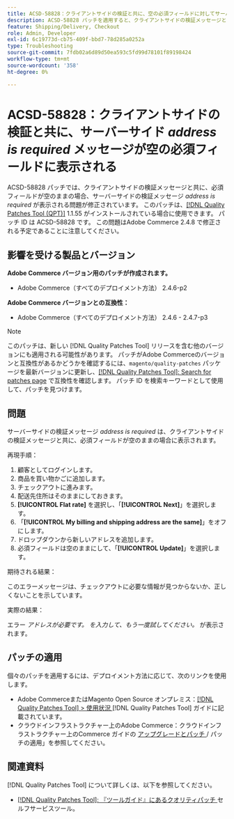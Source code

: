```yaml
---
title: ACSD-58828：クライアントサイドの検証と共に、空の必須フィールドに対してサーバーサイドの「*アドレスが必要*」メッセージが表示される
description: ACSD-58828 パッチを適用すると、クライアントサイドの検証メッセージと共に、必須フィールドが空のままの場合、サーバーサイドの検証メッセージ「*address is required*」が表示されるAdobe Commerceの問題が修正されます。
feature: Shipping/Delivery, Checkout
role: Admin, Developer
exl-id: 6c19773d-cb75-409f-bbd7-78d285a0252a
type: Troubleshooting
source-git-commit: 7fdb02a6d89d50ea593c5fd99d78101f89198424
workflow-type: tm+mt
source-wordcount: '358'
ht-degree: 0%

---
```


# ACSD-58828：クライアントサイドの検証と共に、サーバーサイド *address is required* メッセージが空の必須フィールドに表示される

ACSD-58828 パッチでは、クライアントサイドの検証メッセージと共に、必須フィールドが空のままの場合、サーバーサイドの検証メッセージ *address is required* が表示される問題が修正されています。 このパッチは、[[!DNL Quality Patches Tool (QPT)]](/help/tools/quality-patches-tool/quality-patches-tool-to-self-serve-quality-patches.md) 1.1.55 がインストールされている場合に使用できます。 パッチ ID は ACSD-58828 です。 この問題はAdobe Commerce 2.4.8 で修正される予定であることに注意してください。

## 影響を受ける製品とバージョン

**Adobe Commerce バージョン用のパッチが作成されます。**
* Adobe Commerce（すべてのデプロイメント方法） 2.4.6-p2

**Adobe Commerce バージョンとの互換性：**
* Adobe Commerce（すべてのデプロイメント方法） 2.4.6 - 2.4.7-p3

>[!NOTE]
>
>このパッチは、新しい [!DNL Quality Patches Tool] リリースを含む他のバージョンにも適用される可能性があります。 パッチがAdobe Commerceのバージョンと互換性があるかどうかを確認するには、`magento/quality-patches` パッケージを最新バージョンに更新し、[[!DNL Quality Patches Tool]: Search for patches page](https://experienceleague.adobe.com/tools/commerce-quality-patches/index.html) で互換性を確認します。 パッチ ID を検索キーワードとして使用して、パッチを見つけます。

## 問題

サーバーサイドの検証メッセージ *address is required* は、クライアントサイドの検証メッセージと共に、必須フィールドが空のままの場合に表示されます。

再現手順：

1. 顧客としてログインします。
1. 商品を買い物かごに追加します。
1. チェックアウトに進みます。
1. 配送先住所はそのままにしておきます。
1. **[!UICONTROL Flat rate]** を選択し、「**[!UICONTROL Next]**」を選択します。
1. 「**[!UICONTROL My billing and shipping address are the same]**」をオフにします。
1. ドロップダウンから新しいアドレスを追加します。
1. 必須フィールドは空のままにして、「**[!UICONTROL Update]**」を選択します。

期待される結果：

このエラーメッセージは、チェックアウトに必要な情報が見つからないか、正しくないことを示しています。

実際の結果：

エラー *アドレスが必要です。 を入力して、もう一度試してください。* が表示されます。

## パッチの適用

個々のパッチを適用するには、デプロイメント方法に応じて、次のリンクを使用します。

* Adobe CommerceまたはMagento Open Source オンプレミス：[[!DNL Quality Patches Tool] > 使用状況 ](/help/tools/quality-patches-tool/usage.md) [!DNL Quality Patches Tool] ガイドに記載されています。
* クラウドインフラストラクチャー上のAdobe Commerce：クラウドインフラストラクチャー上のCommerce ガイドの [ アップグレードとパッチ ](https://experienceleague.adobe.com/docs/commerce-cloud-service/user-guide/develop/upgrade/apply-patches.html)/ パッチの適用」を参照してください。

## 関連資料

[!DNL Quality Patches Tool] について詳しくは、以下を参照してください。

* [[!DNL Quality Patches Tool]: 『ツールガイド』にあるクオリティパッチ ](/help/tools/quality-patches-tool/quality-patches-tool-to-self-serve-quality-patches.md) セルフサービスツール。

